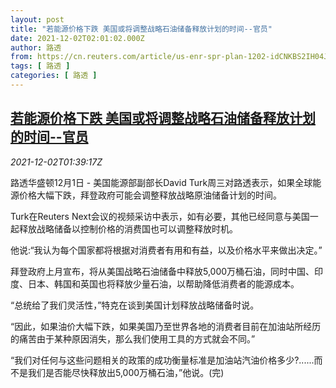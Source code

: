 ```yaml
---
layout: post
title: "若能源价格下跌 美国或将调整战略石油储备释放计划的时间--官员"
date: 2021-12-02T02:01:02.000Z
author: 路透
from: https://cn.reuters.com/article/us-enr-spr-plan-1202-idCNKBS2IH04J
tags: [ 路透 ]
categories: [ 路透 ]
---
```

<!--1638410462000-->
[若能源价格下跌 美国或将调整战略石油储备释放计划的时间--官员](https://cn.reuters.com/article/us-enr-spr-plan-1202-idCNKBS2IH04J)
------

<div>
<div><i>2021-12-02T01:39:17Z</i></div><p>路透华盛顿12月1日 - 美国能源部副部长David Turk周三对路透表示，如果全球能源价格大幅下跌，拜登政府可能会调整释放战略原油储备计划的时间。</p><p>Turk在Reuters Next会议的视频采访中表示，如有必要，其他已经同意与美国一起释放战略储备以控制价格的消费国也可以调整释放时机。</p><p>他说:“我认为每个国家都将根据对消费者有用和有益，以及价格水平来做出决定。”</p><p>拜登政府上月宣布，将从美国战略石油储备中释放5,000万桶石油，同时中国、印度、日本、韩国和英国也将释放少量石油，以帮助降低消费者的能源成本。</p><p>“总统给了我们灵活性，”特克在谈到美国计划释放战略储备时说。</p><p>“因此，如果油价大幅下跌，如果美国乃至世界各地的消费者目前在加油站所经历的痛苦由于某种原因消失，那么我们使用工具的方式就会不同。”</p><p>“我们对任何与这些问题相关的政策的成功衡量标准是加油站汽油价格多少?......而不是我们是否能尽快释放出5,000万桶石油，”他说。(完)</p>
</div>
